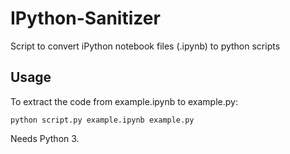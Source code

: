 # IPython-Sanitizer
Script to convert iPython notebook files (.ipynb) to python scripts

## Usage
To extract the code from example.ipynb to example.py:
```
python script.py example.ipynb example.py
```

Needs Python 3.
